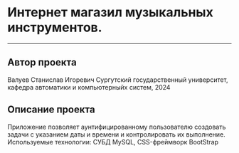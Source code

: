 # Интернет магазил музыкальных инструментов.
***
## Автор проекта
Валуев Станислав Игоревич
Сургутский государственный университет, кафедра автоматики и компьютерныйх систем, 2024
## Описание проекта
Приложение позволяет аунтифицированному пользователю создовать задачи с указанием даты и времени и контролировать их выполнение.
Используемые технологии: СУБД MySQL, CSS-фреймворк BootStrap
